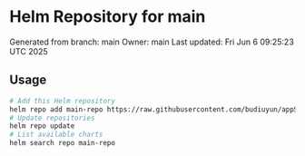# Helm Repository for main
Generated from branch: main
Owner: main
Last updated: Fri Jun  6 09:25:23 UTC 2025

## Usage
```bash
# Add this Helm repository
helm repo add main-repo https://raw.githubusercontent.com/budiuyun/appStore/helm-main/
# Update repositories
helm repo update
# List available charts
helm search repo main-repo
```
